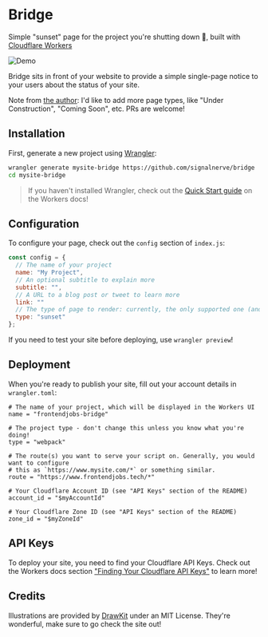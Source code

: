 # Bridge

Simple "sunset" page for the project you're shutting down 👋, built with [Cloudflare Workers](https://www.cloudflare.com/products/cloudflare-workers/)

![Demo](https://i.imgur.com/o4mlrkk.png)

Bridge sits in front of your website to provide a simple single-page notice to your users about the status of your site.

Note from [the author](https://twitter.com/signalnerve): I'd like to add more page types, like "Under Construction", "Coming Soon", etc. PRs are welcome!

## Installation

First, generate a new project using [Wrangler](https://github.com/cloudflare/wrangler):

```sh
wrangler generate mysite-bridge https://github.com/signalnerve/bridge
cd mysite-bridge
```

> If you haven't installed Wrangler, check out the [Quick Start guide](https://workers.cloudflare.com/docs/quickstart/cli-setup/) on the Workers docs!

## Configuration

To configure your page, check out the `config` section of `index.js`:

```js
const config = {
  // The name of your project
  name: "My Project",
  // An optional subtitle to explain more
  subtitle: "",
  // A URL to a blog post or tweet to learn more
  link: ""
  // The type of page to render: currently, the only supported one (and the default) is "sunset"
  type: "sunset"
};
```

If you need to test your site before deploying, use `wrangler preview`!

## Deployment

When you're ready to publish your site, fill out your account details in `wrangler.toml`:

```
# The name of your project, which will be displayed in the Workers UI
name = "frontendjobs-bridge"

# The project type - don't change this unless you know what you're doing!
type = "webpack"

# The route(s) you want to serve your script on. Generally, you would want to configure
# this as `https://www.mysite.com/*` or something similar.
route = "https://www.frontendjobs.tech/*"

# Your Cloudflare Account ID (see "API Keys" section of the README)
account_id = "$myAccountId"

# Your Cloudflare Zone ID (see "API Keys" section of the README)
zone_id = "$myZoneId"
```

## API Keys

To deploy your site, you need to find your Cloudflare API Keys. Check out the Workers docs section ["Finding Your Cloudflare API Keys"](https://workers.cloudflare.com/docs/quickstart/api-keys/) to learn more!

## Credits

Illustrations are provided by [DrawKit](https://www.drawkit.io/) under an MIT License. They're wonderful, make sure to go check the site out!
